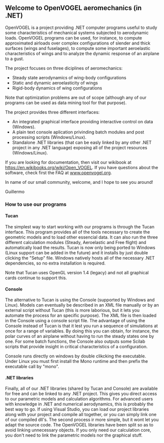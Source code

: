## Welcome to OpenVOGEL aeromechanics (in .NET)
OpenVOGEL is a project providing .NET computer programs useful to study some characteristics of mechanical systems subjected to aerodynamic loads. OpenVOGEL programs can be used, for instance, to compute approximated airloads over complex configurations of slender and thick surfaces (wings and fuselages), to compute some important aeroelastic characteristics of wings and to analyze the dynamic response of an airplane to a gust.

The project focuses on three diciplines of aeromechanics:

* Steady state aerodynamics of wing-body configurations
* Static and dynamic aeroelasticity of wings
* Rigid-body dynamics of wing configurations

Note that optimization problems are out of scope (although any of our programs can be used as data mining tool for that purpose).

The project provides three different interfaces:

* An integrated graphical interface providing interactive control on data (Windows).
* A plain text console aplication privinding batch modules and post processing scripts (Windows/Linux).
* Standalone .NET libraries (that can be easly linked by any other .NET project in any .NET language) exposing all of the project resources (Windows/Linux).

If you are looking for documentation, then visit our wikibook at https://en.wikibooks.org/wiki/Open_VOGEL.
If you have questions about the software, check first the FAQ at www.openvogel.org.

In name of our small community, welcome, and I hope to see you around!

Guillermo

### How to use our programs

#### Tucan
The simplest way to start working with our programs is through the Tucan interface. This program provides all of the tools necessary to create the geometric models and to load other essencial data. It can also run the three different calculation modules (Steady, Aeroelastic and Free flight) and automatically load the results. Tucan is now only being ported to Windows (Linux support can be added in the future) and it installs by just double clicking the "Setup" file. Windows natively hosts all of the necessary .NET dependencies, so no extra installation is required. 

Note that Tucan uses OpenGL version 1.4 (legacy) and not all graphical cards continue to support this.

#### Console
The alternative to Tucan is using the Console (supported by Windows and Linux). Models can eventually be described in an XML file manually or by an external script without Tucan (this is more laborious, but it lets you automate the process for an specific purpose). The XML file is then loaded in the Console using a console script file.
The advantage of using the Console instead of Tucan is that it lest you run a sequence of simulations at once for a range of variables. By doing this you can obtain, for instance, the polar curves of an airplane without having to run the steady states one by one.
For some batch functions, the Console also outputs some Scilab scripts that provide insight in critical characteristics of a configuration.

Console runs directly on windows by double clikcking the executable. Under Linux you must first install the Mono runtime and then prefix the executable call by "mono".

#### .NET libraries
Finally, all of our .NET libraries (shared by Tucan and Console) are available for free and can be linked to any .NET project. This gives you direct access to our parametric models and calculation algorithms. For advanced users with knowledge in .NET and numerical aerodynamics, this is probably the best way to go.
If using Visual Studio, you can load our project libraries along with your project and compile all together, or you can simply link one of our compiled dll's. The second process ir more simple, but it wont let you adapt the source code.
The OpenVOGEL libraries have been split so as to avoid linking unnecessary objects. If you only need our calculation core, you don't need to link the parametric models nor the graphical stuff.
